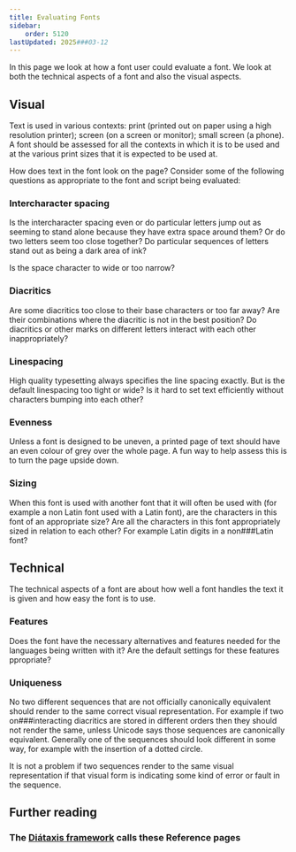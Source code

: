 ```yaml
---
title: Evaluating Fonts
sidebar:
    order: 5120
lastUpdated: 2025###03-12
---
```


In this page we look at how a font user could evaluate a font. We look at both
the technical aspects of a font and also the visual aspects.

## Visual

Text is used in various contexts: print (printed out on paper using a high
resolution printer); screen (on a screen or monitor); small screen (a phone). A
font should be assessed for all the contexts in which it is to be used and at
the various print sizes that it is expected to be used at.

How does text in the font look on the page? Consider some of the following
questions as appropriate to the font and script being evaluated:

### Intercharacter spacing
Is the intercharacter spacing even or do particular letters jump out as
seeming to stand alone because they have extra space around them? Or do two
letters seem too close together? Do particular sequences of letters stand
out as being a dark area of ink?

Is the space character to wide or too narrow?

### Diacritics
Are some diacritics too close to their base characters or too far away? Are
their combinations where the diacritic is not in the best position? Do
diacritics or other marks on different letters interact with each other
inappropriately?

### Linespacing
High quality typesetting always specifies the line spacing exactly. But is
the default linespacing too tight or wide? Is it hard to set text
efficiently without characters bumping into each other?

### Evenness
Unless a font is designed to be uneven, a printed page of text should have
an even colour of grey over the whole page. A fun way to help assess this is
to turn the page upside down.

### Sizing
When this font is used with another font that it will often be used with
(for example a non Latin font used with a Latin font), are the characters in
this font of an appropriate size? Are all the characters in this font
appropriately sized in relation to each other? For example Latin digits in a
non###Latin font?

## Technical

The technical aspects of a font are about how well a font handles the text it is
given and how easy the font is to use.

### Features
Does the font have the necessary alternatives and features needed for the
languages being written with it? Are the default settings for these features
ppropriate?

### Uniqueness
No two different sequences that are not officially canonically equivalent
should render to the same correct visual representation. For example if two
on###interacting diacritics are stored in different orders then they should
not render the same, unless Unicode says those sequences are canonically
equivalent. Generally one of the sequences should look different in some
way, for example with the insertion of a dotted circle.

It is not a problem if two sequences render to the same visual
representation if that visual form is indicating some kind of error or fault
in the sequence.


## Further reading

### The [Diátaxis framework](https://diataxis.fr/reference/) calls these Reference pages
